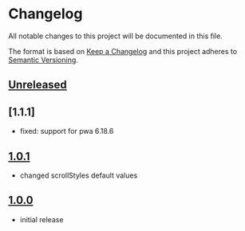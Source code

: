 # Changelog

All notable changes to this project will be documented in this file.

The format is based on [Keep a Changelog](http://keepachangelog.com/) and this project adheres to [Semantic Versioning](http://semver.org/).

## [Unreleased]

## [1.1.1]
- fixed: support for pwa 6.18.6

## [1.0.1]
- changed scrollStyles default values

## [1.0.0]
- initial release

[Unreleased]: https://github.com/shopgate-professional-services/ext-sticky-pdp-media/compare/v1.0.1...HEAD
[1.0.1]: https://github.com/shopgate-professional-services/ext-sticky-pdp-media/releases/v1.0.1
[1.0.0]: https://github.com/shopgate-professional-services/ext-sticky-pdp-media/releases/v1.0.0
